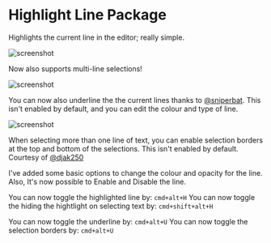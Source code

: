 # Highlight Line Package

Highlights the current line in the editor; really simple.

![screenshot](http://i.imgur.com/fa32Wtr.png)

Now also supports multi-line selections!

![screenshot](http://i.imgur.com/Y3sstsF.gif)

You can now also underline the the current lines thanks to
[@sniperbat](https://github.com/sniperbat). This isn't enabled by default, and
you can edit the colour and type of line.

![screenshot](http://i.imgur.com/lIYBxQX.png)


When selecting more than one line of text, you can enable selection borders at
the top and bottom of the selections. This isn't enabled by default.
Courtesy of [@djak250](https://github.com/djak250)


I've added some basic options to change the colour and opacity for the line.
Also, It's now possible to Enable and Disable the line.

You can now toggle the highlighted line by:  ```cmd+alt+H```
You can now toggle the hiding the hightlight on selecting text by:  ```cmd+shift+alt+H```

You can now toggle the underline by:  ```cmd+alt+U```
You can now toggle the selection borders by:  ```cmd+alt+U```
